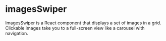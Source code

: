 # imagesSwiper
ImagesSwiper is a React component that displays a set of images in a grid. Clickable images take you to a full-screen view like a carousel with navigation.
